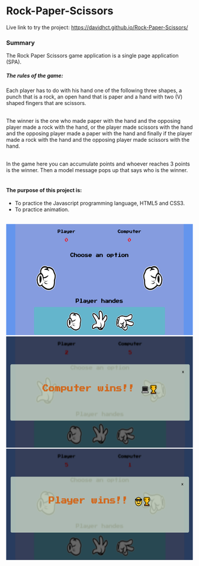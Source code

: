 # Rock-Paper-Scissors

Live link to try the project: https://davidhct.github.io/Rock-Paper-Scissors/

### Summary

The Rock Paper Scissors game application is a single page application (SPA).<br>

##### The rules of the game:

Each player has to do with his hand one of the following three shapes, a punch that is a rock, an open hand that is paper and a hand with two (V) shaped fingers that are scissors.<br><br>

The winner is the one who made paper with the hand and the opposing player made a rock with the hand, or the player made scissors with the hand and the opposing player made a paper with the hand and finally if the player made a rock with the hand and the opposing player made scissors with the hand.<br><br>

In the game here you can accumulate points and whoever reaches 3 points is the winner.
Then a model message pops up that says who is the winner.<br><br>

#### The purpose of this project is:

- To practice the Javascript programming language, HTML5 and CSS3.
- To practice animation.<br><br>

<kbd><img src="/demo images/img_1.png" width="630" height="300"></kbd><br>
<kbd><img src="/demo images/img_2.png" width="630" height="300"></kbd><br>
<kbd><img src="/demo images/img_3.png" width="630" height="300"></kbd>
